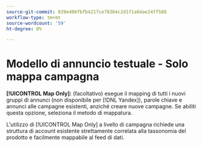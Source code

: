 ```yaml
---
source-git-commit: 029e406fbfb4217ce78364c2d1f1a6dae24ff588
workflow-type: tm+mt
source-wordcount: '59'
ht-degree: 0%

---
```

# Modello di annuncio testuale - Solo mappa campagna

**[!UICONTROL Map Only]:** (facoltativo) esegue il mapping di tutti i nuovi gruppi di annunci (non disponibile per [!DNL Yandex]), parole chiave e annunci alle campagne esistenti, anziché creare nuove campagne. Se abiliti questa opzione, seleziona il metodo di mappatura.

L&#39;utilizzo di [!UICONTROL Map Only] a livello di campagna richiede una struttura di account esistente strettamente correlata alla tassonomia del prodotto e facilmente mappabile al feed di dati.
